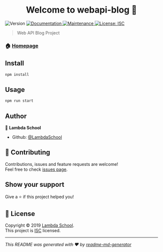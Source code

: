 <h1 align="center">Welcome to webapi-blog 👋</h1>
<p>
  <img alt="Version" src="https://img.shields.io/badge/version-1.0.0-blue.svg?cacheSeconds=2592000" />
  <a href="https://github.com/LambdaSchool/Node-Blog#readme">
    <img alt="Documentation" src="https://img.shields.io/badge/documentation-yes-brightgreen.svg" target="_blank" />
  </a>
  <a href="https://github.com/LambdaSchool/Node-Blog/graphs/commit-activity">
    <img alt="Maintenance" src="https://img.shields.io/badge/Maintained%3F-yes-green.svg" target="_blank" />
  </a>
  <a href="https://github.com/LambdaSchool/Node-Blog/blob/master/LICENSE">
    <img alt="License: ISC" src="https://img.shields.io/badge/License-ISC-yellow.svg" target="_blank" />
  </a>
</p>

> Web API Blog Project

### 🏠 [Homepage](https://github.com/LambdaSchool/Node-Blog#readme)

## Install

```sh
npm install
```

## Usage

```sh
npm run start
```

## Author

👤 **Lambda School**

* Github: [@LambdaSchool](https://github.com/LambdaSchool)

## 🤝 Contributing

Contributions, issues and feature requests are welcome!<br />Feel free to check [issues page](https://github.com/LambdaSchool/Node-Blog/issues).

## Show your support

Give a ⭐️ if this project helped you!

## 📝 License

Copyright © 2019 [Lambda School](https://github.com/LambdaSchool).<br />
This project is [ISC](https://github.com/LambdaSchool/Node-Blog/blob/master/LICENSE) licensed.

***
_This README was generated with ❤️ by [readme-md-generator](https://github.com/kefranabg/readme-md-generator)_